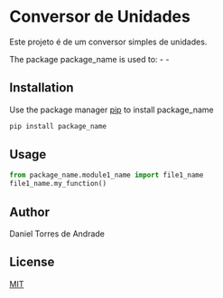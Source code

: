 # Conversor de Unidades

Este projeto é de um conversor simples de unidades.

The package package_name is used to:
	- 
	-

## Installation

Use the package manager [pip](https://pip.pypa.io/en/stable/) to install package_name

```bash
pip install package_name
```

## Usage

```python
from package_name.module1_name import file1_name
file1_name.my_function()
```

## Author
Daniel Torres de Andrade

## License
[MIT](https://choosealicense.com/licenses/mit/)